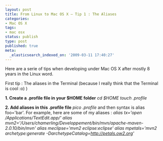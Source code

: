 ```yaml
---
layout: post
title: From Linux to Mac OS X – Tip 1 : The Aliases
categories:
- Mac OS X
tags:
- mac osx
status: publish
type: post
published: true
meta:
  _elasticsearch_indexed_on: '2009-03-11 17:40:27'
---
```

Here are a serie of tips when developing under Mac OS X after mostly 8 years in the Linux word.

First tip : The aliases in the Terminal (because I really think that the Terminal is cool :o) )

<strong>1. Create a .profile file in your $HOME folder</strong>
<em>cd $HOME
touch .profile</em>

<strong>2. Add aliases in this .profile file</strong>
<em>pico .profile</em>
and then syntax is alias foo='bar'. For example, here are some of my aliases :
<em>alias tx='open /Applications/TextEdit.app/'
alias mvn2='/Users/chamerling/Developpement/bin/mvn/apache-maven-2.0.10/bin/mvn'
alias meclipse='mvn2 eclipse:eclipse'
alias mpetals='mvn2 archetype:generate -DarchetypeCatalog=http://petals.ow2.org' </em>
